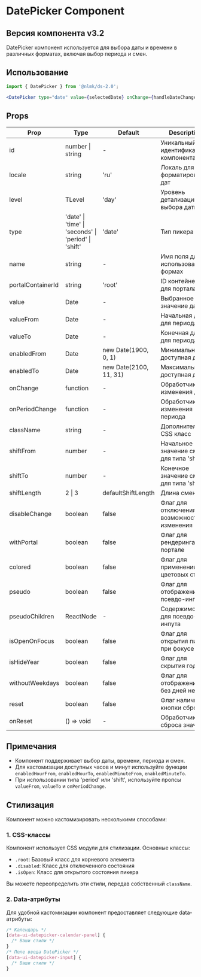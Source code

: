 # DatePicker Component

## Версия компонента v3.2

DatePicker компонент используется для выбора даты и времени в различных форматах, включая выбор периода и смен.

## Использование

```jsx
import { DatePicker } from '@nlmk/ds-2.0';

<DatePicker type="date" value={selectedDate} onChange={handleDateChange} label="Выберите дату" />;
```

## Props

| Prop              | Type                                                 | Default                | Description                               |
| ----------------- | ---------------------------------------------------- | ---------------------- | ----------------------------------------- |
| id                | number \| string                                     | -                      | Уникальный идентификатор компонента       |
| locale            | string                                               | 'ru'                   | Локаль для форматирования дат             |
| level             | TLevel                                               | 'day'                  | Уровень детализации выбора даты           |
| type              | 'date' \| 'time' \| 'seconds' \| 'period' \| 'shift' | 'date'                 | Тип пикера                                |
| name              | string                                               | -                      | Имя поля для использования в формах       |
| portalContainerId | string                                               | 'root'                 | ID контейнера для портала                 |
| value             | Date                                                 | -                      | Выбранное значение даты                   |
| valueFrom         | Date                                                 | -                      | Начальная дата для периода                |
| valueTo           | Date                                                 | -                      | Конечная дата для периода                 |
| enabledFrom       | Date                                                 | new Date(1900, 0, 1)   | Минимальная доступная дата                |
| enabledTo         | Date                                                 | new Date(2100, 11, 31) | Максимальная доступная дата               |
| onChange          | function                                             | -                      | Обработчик изменения даты                 |
| onPeriodChange    | function                                             | -                      | Обработчик изменения периода              |
| className         | string                                               | -                      | Дополнительный CSS класс                  |
| shiftFrom         | number                                               | -                      | Начальное значение смены для типа 'shift' |
| shiftTo           | number                                               | -                      | Конечное значение смены для типа 'shift'  |
| shiftLength       | 2 \| 3                                               | defaultShiftLength     | Длина смены                               |
| disableChange     | boolean                                              | false                  | Флаг для отключения возможности изменения |
| withPortal        | boolean                                              | false                  | Флаг для рендеринга в портале             |
| colored           | boolean                                              | false                  | Флаг для применения цветовых стилей       |
| pseudo            | boolean                                              | false                  | Флаг для отображения псевдо-инпута        |
| pseudoChildren    | ReactNode                                            | -                      | Содержимое для псевдо-инпута              |
| isOpenOnFocus     | boolean                                              | false                  | Флаг для открытия пикера при фокусе       |
| isHideYear        | boolean                                              | false                  | Флаг для скрытия года                     |
| withoutWeekdays   | boolean                                              | false                  | Флаг для отображения без дней недели      |
| reset             | boolean                                              | false                  | Флаг наличия кнопки сброса                |
| onReset           | () => void                                           | -                      | Обработчик сброса значения                |

## Примечания

- Компонент поддерживает выбор даты, времени, периода и смен.
- Для кастомизации доступных часов и минут используйте функции `enabledHourFrom`, `enabledHourTo`, `enabledMinuteFrom`, `enabledMinuteTo`.
- При использовании типа 'period' или 'shift', используйте пропсы `valueFrom`, `valueTo` и `onPeriodChange`.

## Стилизация

Компонент можно кастомизировать несколькими способами:

### 1. CSS-классы

Компонент использует CSS модули для стилизации. Основные классы:

- `.root`: Базовый класс для корневого элемента
- `.disabled`: Класс для отключенного состояния
- `.isOpen`: Класс для открытого состояния пикера

Вы можете переопределить эти стили, передав собственный `className`.

### 2. Data-атрибуты

Для удобной кастомизации компонент предоставляет следующие data-атрибуты:

```css
/* Календарь */
[data-ui-datepicker-calendar-panel] {
  /* Ваши стили */
}
/* Поле ввода DatePicker */
[data-ui-datepicker-input] {
  /* Ваши стили */
}
```
